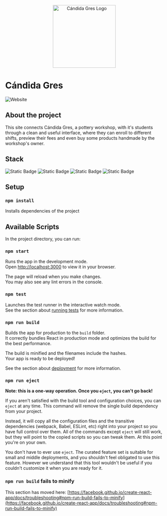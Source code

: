 <p align="center"><a href="https://candidagres.com" target="_blank"><img src="https://res.cloudinary.com/du6q3fppu/image/upload/v1732242557/jyyj80spczglaugxmyj5.svg" width="200" alt="Cándida Gres Logo"></a></p>


# Cándida Gres
![Website][front-url]



## About the project

This site connects Cándida Gres, a pottery workshop, with it's students through a clean and useful interface, where they can enroll to different shifts, preview their fees and even buy some products handmade by the workshop's owner.

## Stack
![Static Badge][license-image]
![Static Badge][react-image]
![Static Badge][bootstrap-image]
![Static Badge][prime-icons-image]

## Setup

### `npm install`

Installs dependencies of the project


## Available Scripts

In the project directory, you can run:

### `npm start`

Runs the app in the development mode.\
Open [http://localhost:3000](http://localhost:3000) to view it in your browser.

The page will reload when you make changes.\
You may also see any lint errors in the console.

### `npm test`

Launches the test runner in the interactive watch mode.\
See the section about [running tests](https://facebook.github.io/create-react-app/docs/running-tests) for more information.

### `npm run build`

Builds the app for production to the `build` folder.\
It correctly bundles React in production mode and optimizes the build for the best performance.

The build is minified and the filenames include the hashes.\
Your app is ready to be deployed!

See the section about [deployment](https://facebook.github.io/create-react-app/docs/deployment) for more information.

### `npm run eject`

**Note: this is a one-way operation. Once you `eject`, you can't go back!**

If you aren't satisfied with the build tool and configuration choices, you can `eject` at any time. This command will remove the single build dependency from your project.

Instead, it will copy all the configuration files and the transitive dependencies (webpack, Babel, ESLint, etc) right into your project so you have full control over them. All of the commands except `eject` will still work, but they will point to the copied scripts so you can tweak them. At this point you're on your own.

You don't have to ever use `eject`. The curated feature set is suitable for small and middle deployments, and you shouldn't feel obligated to use this feature. However we understand that this tool wouldn't be useful if you couldn't customize it when you are ready for it.

### `npm run build` fails to minify

This section has moved here: [https://facebook.github.io/create-react-app/docs/troubleshooting#npm-run-build-fails-to-minify](https://facebook.github.io/create-react-app/docs/troubleshooting#npm-run-build-fails-to-minify)



[front-url]: https://img.shields.io/website?url=https%3A%2F%2Fcandidagres.com&style=for-the-badge&label=SITE%20STATUS

[license-image]: https://img.shields.io/badge/unlicensed-blue.svg?style=for-the-badge&label=license

[react-image]:https://img.shields.io/badge/v18.1-58c4dc?style=for-the-badge&logo=react&label=react

[bootstrap-image]:https://img.shields.io/badge/v5.2-6f2cf4?style=for-the-badge&logo=bootstrap&label=bootstrap

[prime-icons-image]:https://img.shields.io/badge/v7.0-e0002a?style=for-the-badge&logo=primefaces&label=prime%20icons